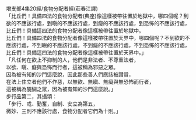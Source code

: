 增支部4集20經/食物分配者經(莊春江譯)  
「比丘們！具備四法的食物分配者(典座)像這樣被帶往置於地獄中，哪四個呢？到欲的不應該行處，到瞋的不應該行處，到癡的不應該行處，到恐怖的不應該行處，比丘們！具備這四法的食物分配者像這樣被帶往置於地獄中。  
比丘們！具備四法的食物分配者像這樣被帶往置於天界中，哪四個呢？不到欲的不應該行處，不到瞋的不應該行處，不到癡的不應該行處，不到恐怖的不應該行處，比丘們！具備這四法的食物分配者像這樣被帶往置於天界中。」  
「凡任何在欲上不抑制的人，他們是非法者、不尊重法者，  
以欲、瞋、癡與恐怖而行者，這被稱為邪惡之眾。  
因為被有知的沙門這麼說，因此那些善人們應該被讚賞，  
在法上住立者他們不作惡，以無欲、無瞋、無癡與無恐怖而行者，  
這被稱為醍醐之眾，因為被有知的沙門這麼說。」  
步行品第二，其攝頌：  
「步行、戒、勤奮，自制、安立為第五，  
微妙、三則不應該行處，食物分配者它們為十則。」  
  
  
